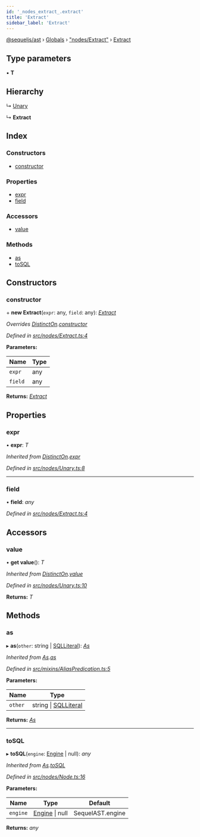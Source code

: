 ```yaml
---
id: '_nodes_extract_.extract'
title: 'Extract'
sidebar_label: 'Extract'
---
```


[@sequeljs/ast](../index.md) › [Globals](../globals.md) ›
["nodes/Extract"](../modules/_nodes_extract_.md) ›
[Extract](_nodes_extract_.extract.md)

## Type parameters

▪ **T**

## Hierarchy

↳ [Unary](_nodes_unary_.unary.md)

↳ **Extract**

## Index

### Constructors

- [constructor](_nodes_extract_.extract.md#constructor)

### Properties

- [expr](_nodes_extract_.extract.md#expr)
- [field](_nodes_extract_.extract.md#field)

### Accessors

- [value](_nodes_extract_.extract.md#value)

### Methods

- [as](_nodes_extract_.extract.md#as)
- [toSQL](_nodes_extract_.extract.md#tosql)

## Constructors

### constructor

\+ **new Extract**(`expr`: any, `field`: any):
_[Extract](_nodes_extract_.extract.md)_

_Overrides
[DistinctOn](_nodes_distincton_.distincton.md).[constructor](_nodes_distincton_.distincton.md#constructor)_

_Defined in
[src/nodes/Extract.ts:4](https://github.com/sequeljs/ast/blob/aa0ef0f/src/nodes/Extract.ts#L4)_

**Parameters:**

| Name    | Type |
| ------- | ---- |
| `expr`  | any  |
| `field` | any  |

**Returns:** _[Extract](_nodes_extract_.extract.md)_

## Properties

### expr

• **expr**: _T_

_Inherited from
[DistinctOn](_nodes_distincton_.distincton.md).[expr](_nodes_distincton_.distincton.md#expr)_

_Defined in
[src/nodes/Unary.ts:8](https://github.com/sequeljs/ast/blob/aa0ef0f/src/nodes/Unary.ts#L8)_

---

### field

• **field**: _any_

_Defined in
[src/nodes/Extract.ts:4](https://github.com/sequeljs/ast/blob/aa0ef0f/src/nodes/Extract.ts#L4)_

## Accessors

### value

• **get value**(): _T_

_Inherited from
[DistinctOn](_nodes_distincton_.distincton.md).[value](_nodes_distincton_.distincton.md#value)_

_Defined in
[src/nodes/Unary.ts:10](https://github.com/sequeljs/ast/blob/aa0ef0f/src/nodes/Unary.ts#L10)_

**Returns:** _T_

## Methods

### as

▸ **as**(`other`: string | [SQLLiteral](_nodes_sqlliteral_.sqlliteral.md)):
_[As](_nodes_as_.as.md)_

_Inherited from [As](_nodes_as_.as.md).[as](_nodes_as_.as.md#as)_

_Defined in
[src/mixins/AliasPredication.ts:5](https://github.com/sequeljs/ast/blob/aa0ef0f/src/mixins/AliasPredication.ts#L5)_

**Parameters:**

| Name    | Type                                                         |
| ------- | ------------------------------------------------------------ |
| `other` | string &#124; [SQLLiteral](_nodes_sqlliteral_.sqlliteral.md) |

**Returns:** _[As](_nodes_as_.as.md)_

---

### toSQL

▸ **toSQL**(`engine`: [Engine](../interfaces/_interfaces_engine_.engine.md) |
null): _any_

_Inherited from [As](_nodes_as_.as.md).[toSQL](_nodes_as_.as.md#tosql)_

_Defined in
[src/nodes/Node.ts:16](https://github.com/sequeljs/ast/blob/aa0ef0f/src/nodes/Node.ts#L16)_

**Parameters:**

| Name     | Type                                                              | Default          |
| -------- | ----------------------------------------------------------------- | ---------------- |
| `engine` | [Engine](../interfaces/_interfaces_engine_.engine.md) &#124; null | SequelAST.engine |

**Returns:** _any_
